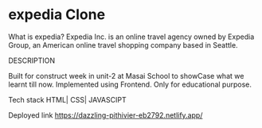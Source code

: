 # expedia Clone

What is expedia?
Expedia Inc. is an online travel agency owned by Expedia Group, an American online travel shopping company based in Seattle.

DESCRIPTION

Built for construct week in unit-2 at Masai School to showCase what we learnt till now. Implemented using Frontend. Only for educational purpose.

Tech stack
HTML| CSS| JAVASCIPT

Deployed link
https://dazzling-pithivier-eb2792.netlify.app/
